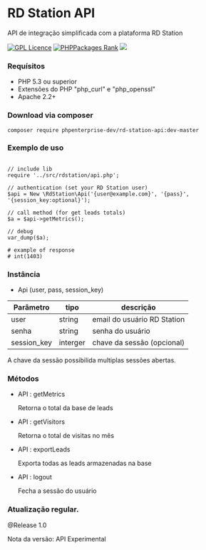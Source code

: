 # RD Station API
API de integração simplificada com a plataforma RD Station

[![GPL Licence](https://badges.frapsoft.com/os/gpl/gpl.svg?v=103)](https://opensource.org/licenses/GPL-3.0/) [![PHPPackages Rank](http://phppackages.org/p/smartdealer/sdapi/badge/rank.svg)](http://phppackages.org/p/phpenterprise-dev/rd-station-api) ![](https://reposs.herokuapp.com/?path=phpenterprise-dev/rd-station-api&style=flat)

### Requísitos 

* PHP 5.3 ou superior
* Extensões do PHP "php_curl" e "php_openssl"
* Apache 2.2+


### Download via composer   

    composer require phpenterprise-dev/rd-station-api:dev-master

### Exemplo de uso

~~~.php

// include lib
require '../src/rdstation/api.php';

// authentication (set your RD Station user)
$api = New \RdStation\Api('{user@example.com}', '{pass}', '{session_key:optional}');

// call method (for get leads totals) 
$a = $api->getMetrics();
        
// debug
var_dump($a);

# example of response
# int(1403)

~~~

### Instância

* Api (user, pass, session_key)

| Parâmetro     | tipo         |  descrição  |
| ------------- | ------------- | ------------- |
| user          | string       | email do usuário RD Station
| senha         | string       | senha do usuário
| session_key   | interger     | chave da sessão (opcional)

A chave da sessão possibilida multiplas sessões abertas.

### Métodos

* API : getMetrics

  Retorna o total da base de leads
  
* API : getVisitors

  Retorna o total de visitas no mês
  
* API : exportLeads

  Exporta todas as leads armazenadas na base
  
* API : logout

  Fecha a sessão do usuário

### Atualização regular.

@Release 1.0

Nota da versão: API Experimental

